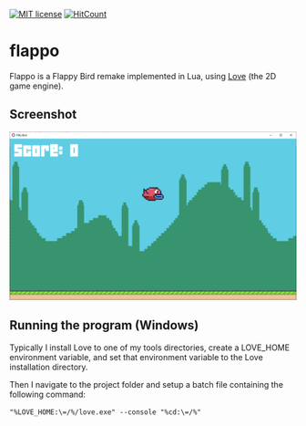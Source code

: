 [![MIT license](http://img.shields.io/badge/license-MIT-brightgreen.svg)](http://opensource.org/licenses/MIT)
[![HitCount](http://hits.dwyl.io/SharkDemon/flappo.svg)](http://hits.dwyl.io/SharkDemon/flappo)

# flappo

Flappo is a Flappy Bird remake implemented in Lua, using [Love](https://love2d.org/) (the 2D game engine).

## Screenshot

![Flappo](screenshot.png)

## Running the program (Windows)

Typically I install Love to one of my tools directories, create a LOVE_HOME environment variable, and set that environment variable to the Love installation directory.

Then I navigate to the project folder and setup a batch file containing the following command:

```
"%LOVE_HOME:\=/%/love.exe" --console "%cd:\=/%"
```
